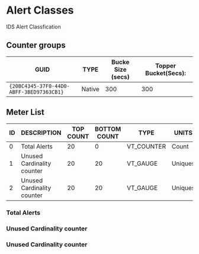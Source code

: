 # Alert Classes

IDS Alert Classfication

## Counter groups

| GUID                                     | TYPE   | Bucke Size (secs) | Topper Bucket(Secs): |
| ---------------------------------------- | ------ | ----------------- | -------------------- |
| `{20BC4345-37F0-44D0-ABFF-3BED97363CB1}` | Native | 300               | 300                  |

## Meter List

| ID  | DESCRIPTION                | TOP COUNT | BOTTOM COUNT | TYPE       | UNITS   |
| --- | -------------------------- | --------- | ------------ | ---------- | ------- |
| 0   | Total Alerts               | 20        | 0            | VT_COUNTER | Count   |
| 1   | Unused Cardinality counter | 20        | 20           | VT_GAUGE   | Uniques |
| 2   | Unused Cardinality counter | 20        | 20           | VT_GAUGE   | Uniques |

### Total Alerts

### Unused Cardinality counter

### Unused Cardinality counter
